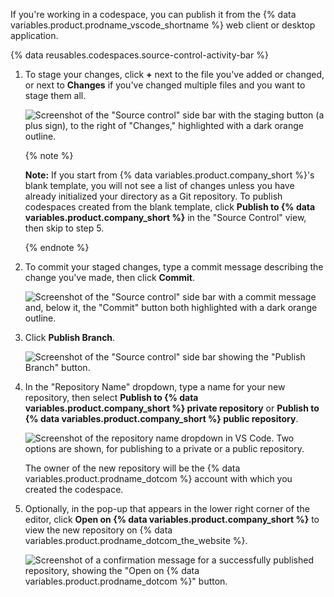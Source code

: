 If you're working in a codespace, you can publish it from the {% data variables.product.prodname_vscode_shortname %} web client or desktop application.

{% data reusables.codespaces.source-control-activity-bar %}
1. To stage your changes, click  **+** next to the file you've added or changed, or next to **Changes** if you've changed multiple files and you want to stage them all.

   ![Screenshot of the "Source control" side bar with the staging button (a plus sign), to the right of "Changes," highlighted with a dark orange outline.](/assets/images/help/codespaces/codespaces-commit-stage.png)

   {% note %}

   **Note:** If you start from {% data variables.product.company_short %}'s blank template, you will not see a list of changes unless you have already initialized your directory as a Git repository. To publish codespaces created from the blank template, click **Publish to {% data variables.product.company_short %}** in the "Source Control" view, then skip to step 5.

   {% endnote %}
1. To commit your staged changes, type a commit message describing the change you've made, then click **Commit**.

   ![Screenshot of the "Source control" side bar with a commit message and, below it, the "Commit" button both highlighted with a dark orange outline.](/assets/images/help/codespaces/vscode-commit-button.png)

1. Click **Publish Branch**.

   ![Screenshot of the "Source control" side bar showing the "Publish Branch" button.](/assets/images/help/codespaces/vscode-publish-branch-button.png)

1. In the "Repository Name" dropdown, type a name for your new repository, then select **Publish to {% data variables.product.company_short %} private repository** or **Publish to {% data variables.product.company_short %} public repository**.

   ![Screenshot of the repository name dropdown in VS Code. Two options are shown, for publishing to a private or a public repository.](/assets/images/help/codespaces/choose-new-repository.png)

   The owner of the new repository will be the {% data variables.product.prodname_dotcom %} account with which you created the codespace.
1. Optionally, in the pop-up that appears in the lower right corner of the editor, click **Open on {% data variables.product.company_short %}** to view the new repository on {% data variables.product.prodname_dotcom_the_website %}.

   ![Screenshot of a confirmation message for a successfully published repository, showing the "Open on {% data variables.product.prodname_dotcom %}" button.](/assets/images/help/codespaces/open-on-github.png)
